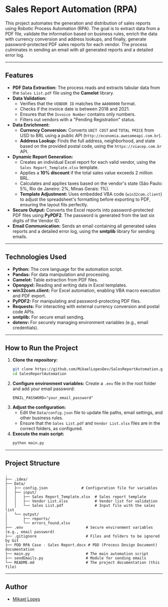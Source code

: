 # **Sales Report Automation (RPA)**

This project automates the generation and distribution of sales reports using Robotic Process Automation (RPA). The goal is to extract data from a PDF file, validate the information based on business rules, enrich the data with currency conversion and address lookups, and finally, generate password-protected PDF sales reports for each vendor. The process culminates in sending an email with all generated reports and a detailed error log.

-----

## **Features**

  * **PDF Data Extraction:** The process reads and extracts tabular data from the `Sales List.pdf` file using the **Camelot** library.
  * **Data Validation:**
      * Verifies that the `VENDOR ID` matches the `AA000000` format.
      * Checks if the invoice date is between 2018 and 2021.
      * Ensures that the `Invoice Number` contains only numbers.
      * Filters out vendors with a "Pending Registration" status.
  * **Data Enrichment:**
      * **Currency Conversion:** Converts `UNIT COST` and `TOTAL PRICE` from USD to BRL using a public API (`http://economia.awesomeapi.com.br`).
      * **Address Lookup:** Finds the full address, neighborhood, and state based on the provided postal code, using the `https://viacep.com.br` API.
  * **Dynamic Report Generation:**
      * Creates an individual Excel report for each valid vendor, using the `Sales Report_Template.xlsx` template.
      * Applies a **10% discount** if the total sales value exceeds 2 million BRL.
      * Calculates and applies taxes based on the vendor's state (São Paulo: 5%, Rio de Janeiro: 2%, Minas Gerais: 1%).
      * **Template Adjustment:** Uses embedded VBA code (`win32com.client`) to adjust the spreadsheet's formatting before exporting to PDF, ensuring the layout fits perfectly.
  * **Secure Output:** Converts the Excel reports into password-protected PDF files using **PyPDF2**. The password is generated from the last six digits of the Vendor ID.
  * **Email Communication:** Sends an email containing all generated sales reports and a detailed error log, using the **smtplib** library for sending emails.

-----

## **Technologies Used**

  * **Python:** The core language for the automation script.
  * **Pandas:** For data manipulation and processing.
  * **Camelot:** Table extraction from PDF files.
  * **Openpyxl:** Reading and writing data in Excel templates.
  * **win32com.client:** For Excel automation, enabling VBA macro execution and PDF export.
  * **PyPDF2:** For manipulating and password-protecting PDF files.
  * **Requests:** For interacting with external currency conversion and postal code APIs.
  * **smtplib:** For secure email sending.
  * **dotenv:** For securely managing environment variables (e.g., email credentials).

-----

## **How to Run the Project**

1.  **Clone the repository:**
    ```bash
    git clone https://github.com/MikaelLopesDev/SalesReportAutomation.git
    cd SalesReportAutomation
    ```
2.  **Configure environment variables:** Create a `.env` file in the root folder and add your email password:
    ```
    EMAIL_PASSWORD="your_email_password"
    ```
3.  **Adjust the configuration:**
      * Edit the `Data/config.json` file to update file paths, email settings, and other business rules.
      * Ensure that the `Sales List.pdf` and `Vendor List.xlsx` files are in the correct folders, as configured.
4.  **Execute the main script:**
    ```bash
    python main.py
    ```

-----

## **Project Structure**

```
.
├── .idea/
├── Data/
│   ├── config.json               # Configuration file for variables
│   ├── input/
│   │   ├── Sales Report_Template.xlsx  # Sales report template
│   │   ├── Vendor List.xlsx            # Vendor list for validation
│   │   └── Sales List.pdf              # Input file with the sales list
│   └── output/
│       ├── reports/
│       └── errors_found.xlsx
├── .env                            # Secure environment variables (e.g., email password)
├── .gitignore                      # Files and folders to be ignored by Git
├── PDD RPA Case - Sales Report.docx # PDD (Process Design Document) documentation
├── main.py                         # The main automation script
├── sendEmails.py                   # Module for sending emails
└── README.md                       # The project documentation (this file)
```

-----

## **Author**

  * [Mikael Lopes](https://www.google.com/search?q=https://github.com/MikaelLopesDev)
